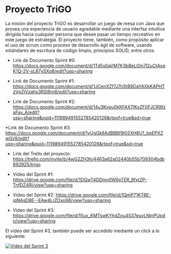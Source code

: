 # Proyecto TriGO

La misión del proyecto TriGO es desarrollar un juego de mesa con Java que provea una experiencia de usuario agradable mediante una interfaz intuitiva dirigida hacia cualquier persona que desee pasar un tiempo recreativo en este juego de estrategia. El proyecto tiene, también, como propósito aplicar el uso de scrum como proceso de desarrollo ágil de software, usando estándares de escritura de código limpio, principios SOLID, entre otros. 

* Link de Documento Sprint #0:
https://docs.google.com/document/d/1Td5s0aVM7K3bBeLGIn7l2uCtAxpK1Q-2V-sL87vSXq8/edit?usp=sharing

* Link de Documento Sprint #1:
https://docs.google.com/document/d/1JCenXZf7J7nStB9DaYAXkKAPHTzVpZjVzahx3RSI8m8/edit?usp=sharing

* Link de Documento Sprint #2:
https://docs.google.com/document/d/14u3Kvpu0kKFAX7IKsZF0FJCRWzaFay_A/edit?usp=sharing&ouid=111989491552785420126&rtpof=true&sd=true

*Link de Documento Sprint #3:
https://docs.google.com/document/d/1yUgGk6AdBBBf9l02XH8U1_beEPXZwGv9/edit?usp=sharing&ouid=111989491552785420126&rtpof=true&sd=true

* Link del Trello del proyecto:
https://trello.com/invite/b/4wG2ZH3h/4463a62a02440b55b709304bdb892925/trigo

* Video del Sprint #1:
https://drive.google.com/file/d/1DQwT4DDmv0W6xTER_9fxtZP-TnfDZ4Rj/view?usp=sharing

* Video del Sprint #2:
https://drive.google.com/file/d/1QmP71KT6E-iqNAsD8E--EAw4LrZOxo98/view?usp=sharing

* Video del Sprint #3:
https://drive.google.com/file/d/15ux_KMTswKYhdZou4537euvLNInPUpdn/view?usp=sharing

El video del Sprint #3, también puede ser accedido mediante un click a lo siguiente:

[![Video del Sprint 3](https://imgur.com/P3CLNOO.png)](https://drive.google.com/file/d/15ux_KMTswKYhdZou4537euvLNInPUpdn/view?usp=sharing)

